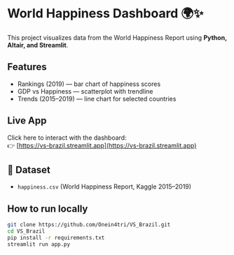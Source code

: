 # World Happiness Dashboard 🌍✨

This project visualizes data from the World Happiness Report using **Python, Altair, and Streamlit**.

##  Features
- Rankings (2019) — bar chart of happiness scores
- GDP vs Happiness — scatterplot with trendline
- Trends (2015–2019) — line chart for selected countries

##  Live App
Click here to interact with the dashboard:  
👉 [https://vs-brazil.streamlit.app](https://vs-brazil.streamlit.app)

## 📂 Dataset
- `happiness.csv` (World Happiness Report, Kaggle 2015–2019)

##  How to run locally
```bash
git clone https://github.com/Onein4tri/VS_Brazil.git
cd VS_Brazil
pip install -r requirements.txt
streamlit run app.py
